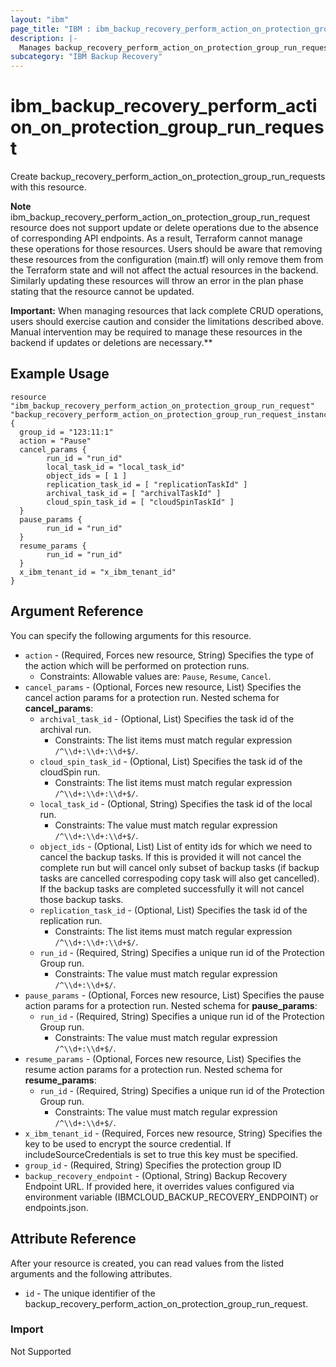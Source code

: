 ```yaml
---
layout: "ibm"
page_title: "IBM : ibm_backup_recovery_perform_action_on_protection_group_run_request"
description: |-
  Manages backup_recovery_perform_action_on_protection_group_run_request.
subcategory: "IBM Backup Recovery"
---
```


# ibm_backup_recovery_perform_action_on_protection_group_run_request

Create backup_recovery_perform_action_on_protection_group_run_requests with this resource.

**Note**
ibm_backup_recovery_perform_action_on_protection_group_run_request resource does not support update or delete operations due to the absence of corresponding API endpoints. As a result, Terraform cannot manage these operations for those resources. Users should be aware that removing these resources from the configuration (main.tf) will only remove them from the Terraform state and will not affect the actual resources in the backend. Similarly updating these resources will throw an error in the plan phase stating that the resource cannot be updated.

**Important:** When managing resources that lack complete CRUD operations, users should exercise caution and consider the limitations described above. Manual intervention may be required to manage these resources in the backend if updates or deletions are necessary.**

## Example Usage

```hcl
resource "ibm_backup_recovery_perform_action_on_protection_group_run_request" "backup_recovery_perform_action_on_protection_group_run_request_instance" {
  group_id = "123:11:1"
  action = "Pause"
  cancel_params {
		run_id = "run_id"
		local_task_id = "local_task_id"
		object_ids = [ 1 ]
		replication_task_id = [ "replicationTaskId" ]
		archival_task_id = [ "archivalTaskId" ]
		cloud_spin_task_id = [ "cloudSpinTaskId" ]
  }
  pause_params {
		run_id = "run_id"
  }
  resume_params {
		run_id = "run_id"
  }
  x_ibm_tenant_id = "x_ibm_tenant_id"
}
```

## Argument Reference

You can specify the following arguments for this resource.

* `action` - (Required, Forces new resource, String) Specifies the type of the action which will be performed on protection runs.
  * Constraints: Allowable values are: `Pause`, `Resume`, `Cancel`.
* `cancel_params` - (Optional, Forces new resource, List) Specifies the cancel action params for a protection run.
Nested schema for **cancel_params**:
	* `archival_task_id` - (Optional, List) Specifies the task id of the archival run.
	  * Constraints: The list items must match regular expression `/^\\d+:\\d+:\\d+$/`.
	* `cloud_spin_task_id` - (Optional, List) Specifies the task id of the cloudSpin run.
	  * Constraints: The list items must match regular expression `/^\\d+:\\d+:\\d+$/`.
	* `local_task_id` - (Optional, String) Specifies the task id of the local run.
	  * Constraints: The value must match regular expression `/^\\d+:\\d+:\\d+$/`.
	* `object_ids` - (Optional, List) List of entity ids for which we need to cancel the backup tasks. If this is provided it will not cancel the complete run but will cancel only subset of backup tasks (if backup tasks are cancelled correspoding copy task will also get cancelled). If the backup tasks are completed successfully it will not cancel those backup tasks.
	* `replication_task_id` - (Optional, List) Specifies the task id of the replication run.
	  * Constraints: The list items must match regular expression `/^\\d+:\\d+:\\d+$/`.
	* `run_id` - (Required, String) Specifies a unique run id of the Protection Group run.
	  * Constraints: The value must match regular expression `/^\\d+:\\d+$/`.
* `pause_params` - (Optional, Forces new resource, List) Specifies the pause action params for a protection run.
Nested schema for **pause_params**:
	* `run_id` - (Required, String) Specifies a unique run id of the Protection Group run.
	  * Constraints: The value must match regular expression `/^\\d+:\\d+$/`.
* `resume_params` - (Optional, Forces new resource, List) Specifies the resume action params for a protection run.
Nested schema for **resume_params**:
	* `run_id` - (Required, String) Specifies a unique run id of the Protection Group run.
	  * Constraints: The value must match regular expression `/^\\d+:\\d+$/`.
* `x_ibm_tenant_id` - (Required, Forces new resource, String) Specifies the key to be used to encrypt the source credential. If includeSourceCredentials is set to true this key must be specified.
* `group_id` - (Required, String) Specifies the protection group ID
* `backup_recovery_endpoint` - (Optional, String) Backup Recovery Endpoint URL. If provided here, it overrides values configured via environment variable (IBMCLOUD_BACKUP_RECOVERY_ENDPOINT) or endpoints.json.   

## Attribute Reference

After your resource is created, you can read values from the listed arguments and the following attributes.

* `id` - The unique identifier of the backup_recovery_perform_action_on_protection_group_run_request.

### Import
Not Supported